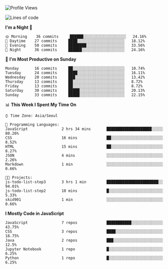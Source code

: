 <!--START_SECTION:waka-->
![Profile Views](http://img.shields.io/badge/Profile%20Views-8-blue)

![Lines of code](https://img.shields.io/badge/From%20Hello%20World%20I%27ve%20Written-91427%20lines%20of%20code-blue)

**I'm a Night 🦉** 

```text
🌞 Morning    36 commits     ██████░░░░░░░░░░░░░░░░░░░   24.16% 
🌆 Daytime    27 commits     ████░░░░░░░░░░░░░░░░░░░░░   18.12% 
🌃 Evening    50 commits     ████████░░░░░░░░░░░░░░░░░   33.56% 
🌙 Night      36 commits     ██████░░░░░░░░░░░░░░░░░░░   24.16%

```
📅 **I'm Most Productive on Sunday** 

```text
Monday       16 commits     ██░░░░░░░░░░░░░░░░░░░░░░░   10.74% 
Tuesday      24 commits     ████░░░░░░░░░░░░░░░░░░░░░   16.11% 
Wednesday    20 commits     ███░░░░░░░░░░░░░░░░░░░░░░   13.42% 
Thursday     13 commits     ██░░░░░░░░░░░░░░░░░░░░░░░   8.72% 
Friday       13 commits     ██░░░░░░░░░░░░░░░░░░░░░░░   8.72% 
Saturday     30 commits     █████░░░░░░░░░░░░░░░░░░░░   20.13% 
Sunday       33 commits     █████░░░░░░░░░░░░░░░░░░░░   22.15%

```


📊 **This Week I Spent My Time On** 

```text
⌚︎ Time Zone: Asia/Seoul

💬 Programming Languages: 
JavaScript               2 hrs 34 mins       ████████████████████░░░░░   80.26% 
CSS                      16 mins             ██░░░░░░░░░░░░░░░░░░░░░░░   8.52% 
HTML                     15 mins             ██░░░░░░░░░░░░░░░░░░░░░░░   8.27% 
JSON                     4 mins              ░░░░░░░░░░░░░░░░░░░░░░░░░   2.26% 
Markdown                 1 min               ░░░░░░░░░░░░░░░░░░░░░░░░░   0.66%

🐱‍💻 Projects: 
js-todo-list-step3       3 hrs 1 min         ███████████████████████░░   94.01% 
js-todo-list-step2       10 mins             █░░░░░░░░░░░░░░░░░░░░░░░░   5.33% 
skid901                  1 min               ░░░░░░░░░░░░░░░░░░░░░░░░░   0.66%

```

**I Mostly Code in JavaScript** 

```text
JavaScript               7 repos             ███████████░░░░░░░░░░░░░░   43.75% 
CSS                      3 repos             ████░░░░░░░░░░░░░░░░░░░░░   18.75% 
Java                     2 repos             ███░░░░░░░░░░░░░░░░░░░░░░   12.5% 
Jupyter Notebook         1 repo              █░░░░░░░░░░░░░░░░░░░░░░░░   6.25% 
Python                   1 repo              █░░░░░░░░░░░░░░░░░░░░░░░░   6.25%

```



<!--END_SECTION:waka-->
